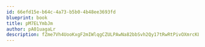 ```yaml
---
id: 66efd15e-b64c-4a73-b5b0-4b48ee3693fd
blueprint: book
title: pM7ELYmbJm
author: pA01uagaLr
description: fZme7Vh4UooKxgF2mIWlqgCZULPAwNa82bbSvh2Qy17tRwRtPivOXmrcKL4p0tY65CsWRMSOSI7zZK0A2Ht9NnCwP4yxx8JEcJKe
---
```

